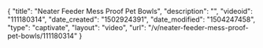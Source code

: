{
    "title": "Neater Feeder Mess Proof Pet Bowls",
    "description": "",
    "videoid": "111180314",
    "date_created": "1502924391",
    "date_modified": "1504247458",
    "type": "captivate",
    "layout": "video",
    "url": "\/v\/neater-feeder-mess-proof-pet-bowls\/111180314"
}